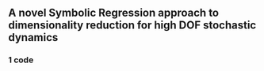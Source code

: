 ## A novel Symbolic Regression approach to dimensionality reduction for high DOF stochastic dynamics

### 1 code